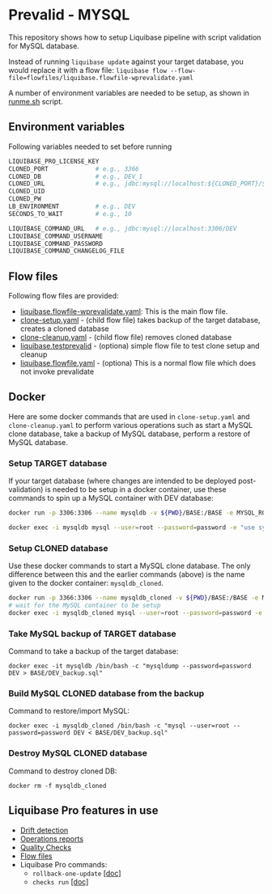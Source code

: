 # Prevalid - MYSQL

This repository shows how to setup Liquibase pipeline with script validation for MySQL database.

Instead of running `liquibase update` against your target database, you would replace it with a flow file: 
```liquibase flow --flow-file=flowfiles/liquibase.flowfile-wprevalidate.yaml```

A number of environment variables are needed to be setup, as shown in [runme.sh](runme.sh) script.

## Environment variables
Following variables needed to set before running
``` bash
LIQUIBASE_PRO_LICENSE_KEY
CLONED_PORT             # e.g., 3366
CLONED_DB               # e.g., DEV_1
CLONED_URL              # e.g., jdbc:mysql://localhost:${CLONED_PORT}/${CLONED_DB}
CLONED_UID
CLONED_PW
LB_ENVIRONMENT          # e.g., DEV
SECONDS_TO_WAIT         # e.g., 10

LIQUIBASE_COMMAND_URL   # e.g., jdbc:mysql://localhost:3306/DEV
LIQUIBASE_COMMAND_USERNAME
LIQUIBASE_COMMAND_PASSWORD
LIQUIBASE_COMMAND_CHANGELOG_FILE
```

## Flow files
Following flow files are provided:
* [liquibase.flowfile-wprevalidate.yaml](flowfiles/liquibase.flowfile-wprevalidate.yaml): This is the main flow file. 
* [clone-setup.yaml](flowfiles/clone-setup.yaml) - (child flow file) takes backup of the target database, creates a cloned database
* [clone-cleanup.yaml](flowfiles/clone-cleanup.yaml) - (child flow file) removes cloned database
* [liquibase.testprevalid](flowfiles/liquibase.testprevalid) - (optiona) simple flow file to test clone setup and cleanup
* [liquibase.flowfile.yaml](flowfiles/liquibase.flowfile.yaml) - (optiona) This is a normal flow file which does not invoke prevalidate


## Docker
Here are some docker commands that are used in `clone-setup.yaml` and `clone-cleanup.yaml` to perform various operations such as start a MySQL clone database, take a backup of MySQL database, perform a restore of MySQL database.

### Setup TARGET database
If your target database (where changes are intended to be deployed post-validation) is needed to be setup in a docker container, use these commands to spin up a MySQL container with DEV database:
``` bash
docker run -p 3306:3306 --name mysqldb -v ${PWD}/BASE:/BASE -e MYSQL_ROOT_PASSWORD=password -d mysql

docker exec -i mysqldb mysql --user=root --password=password -e "use sys; create database DEV;"
```

### Setup CLONED database
Use these docker commands to start a MySQL clone database. The only difference between this and the earlier commands (above) is the name given to the docker container: `mysqldb_cloned`.

``` bash
docker run -p 3366:3306 --name mysqldb_cloned -v ${PWD}/BASE:/BASE -e MYSQL_ROOT_PASSWORD=password -d mysql
# wait for the MySQL container to be setup
docker exec -i mysqldb_cloned mysql --user=root --password=password -e "use sys; create database DEV;"
```

### Take MySQL backup of TARGET database
Command to take a backup of the target database: 
```
docker exec -it mysqldb /bin/bash -c "mysqldump --password=password DEV > BASE/DEV_backup.sql"
```

### Build MySQL CLONED database from the backup
Command to restore/import MySQL:
```
docker exec -i mysqldb_cloned /bin/bash -c "mysql --user=root --password=password DEV < BASE/DEV_backup.sql"
```

### Destroy MySQL CLONED database
Command to destroy cloned DB:
```
docker rm -f mysqldb_cloned
```

## Liquibase Pro features in use

* [Drift detection](https://docs.liquibase.com/tools-integrations/observability/operation-reports-drift-report.html)
* [Operations reports](https://docs.liquibase.com/tools-integrations/observability/operation-reports.html)
* [Quality Checks](https://docs.liquibase.com/commands/quality-checks/home.html)
* [Flow files](https://docs.liquibase.com/commands/flow/home.html)
* Liquibase Pro commands: 
    * `rollback-one-update` [[doc]](https://docs.liquibase.com/commands/rollback/rollback-one-update.html)
    * `checks run` [[doc]](https://docs.liquibase.com/commands/quality-checks/subcommands/run.html)
